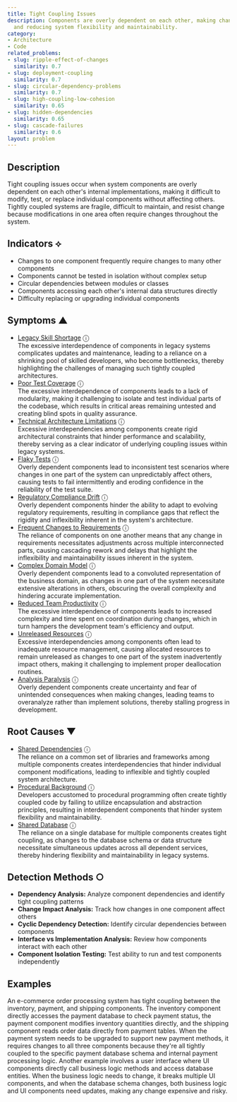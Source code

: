 ```yaml
---
title: Tight Coupling Issues
description: Components are overly dependent on each other, making changes difficult
  and reducing system flexibility and maintainability.
category:
- Architecture
- Code
related_problems:
- slug: ripple-effect-of-changes
  similarity: 0.7
- slug: deployment-coupling
  similarity: 0.7
- slug: circular-dependency-problems
  similarity: 0.7
- slug: high-coupling-low-cohesion
  similarity: 0.65
- slug: hidden-dependencies
  similarity: 0.65
- slug: cascade-failures
  similarity: 0.6
layout: problem
---
```


## Description

Tight coupling issues occur when system components are overly dependent on each other's internal implementations, making it difficult to modify, test, or replace individual components without affecting others. Tightly coupled systems are fragile, difficult to maintain, and resist change because modifications in one area often require changes throughout the system.

## Indicators ⟡

- Changes to one component frequently require changes to many other components
- Components cannot be tested in isolation without complex setup
- Circular dependencies between modules or classes
- Components accessing each other's internal data structures directly
- Difficulty replacing or upgrading individual components

## Symptoms ▲
- [Legacy Skill Shortage](legacy-skill-shortage.md) <span class="info-tooltip" title="Confidence: 0.455, Strength: 0.703">ⓘ</span>
<br/>  The excessive interdependence of components in legacy systems complicates updates and maintenance, leading to a reliance on a shrinking pool of skilled developers, who become bottlenecks, thereby highlighting the challenges of managing such tightly coupled architectures.
- [Poor Test Coverage](poor-test-coverage.md) <span class="info-tooltip" title="Confidence: 0.447, Strength: 0.678">ⓘ</span>
<br/>  The excessive interdependence of components leads to a lack of modularity, making it challenging to isolate and test individual parts of the codebase, which results in critical areas remaining untested and creating blind spots in quality assurance.
- [Technical Architecture Limitations](technical-architecture-limitations.md) <span class="info-tooltip" title="Confidence: 0.444, Strength: 0.672">ⓘ</span>
<br/>  Excessive interdependencies among components create rigid architectural constraints that hinder performance and scalability, thereby serving as a clear indicator of underlying coupling issues within legacy systems.
- [Flaky Tests](flaky-tests.md) <span class="info-tooltip" title="Confidence: 0.412, Strength: 0.701">ⓘ</span>
<br/>  Overly dependent components lead to inconsistent test scenarios where changes in one part of the system can unpredictably affect others, causing tests to fail intermittently and eroding confidence in the reliability of the test suite.
- [Regulatory Compliance Drift](regulatory-compliance-drift.md) <span class="info-tooltip" title="Confidence: 0.393, Strength: 0.632">ⓘ</span>
<br/>  Overly dependent components hinder the ability to adapt to evolving regulatory requirements, resulting in compliance gaps that reflect the rigidity and inflexibility inherent in the system's architecture.
- [Frequent Changes to Requirements](frequent-changes-to-requirements.md) <span class="info-tooltip" title="Confidence: 0.379, Strength: 0.595">ⓘ</span>
<br/>  The reliance of components on one another means that any change in requirements necessitates adjustments across multiple interconnected parts, causing cascading rework and delays that highlight the inflexibility and maintainability issues inherent in the system.
- [Complex Domain Model](complex-domain-model.md) <span class="info-tooltip" title="Confidence: 0.372, Strength: 0.607">ⓘ</span>
<br/>  Overly dependent components lead to a convoluted representation of the business domain, as changes in one part of the system necessitate extensive alterations in others, obscuring the overall complexity and hindering accurate implementation.
- [Reduced Team Productivity](reduced-team-productivity.md) <span class="info-tooltip" title="Confidence: 0.362, Strength: 0.645">ⓘ</span>
<br/>  The excessive interdependence of components leads to increased complexity and time spent on coordination during changes, which in turn hampers the development team's efficiency and output.
- [Unreleased Resources](unreleased-resources.md) <span class="info-tooltip" title="Confidence: 0.355, Strength: 0.623">ⓘ</span>
<br/>  Excessive interdependencies among components often lead to inadequate resource management, causing allocated resources to remain unreleased as changes to one part of the system inadvertently impact others, making it challenging to implement proper deallocation routines.
- [Analysis Paralysis](analysis-paralysis.md) <span class="info-tooltip" title="Confidence: 0.313, Strength: 0.708">ⓘ</span>
<br/>  Overly dependent components create uncertainty and fear of unintended consequences when making changes, leading teams to overanalyze rather than implement solutions, thereby stalling progress in development.

## Root Causes ▼
- [Shared Dependencies](shared-dependencies.md) <span class="info-tooltip" title="Confidence: 0.357, Strength: 0.970">ⓘ</span>
<br/>  The reliance on a common set of libraries and frameworks among multiple components creates interdependencies that hinder individual component modifications, leading to inflexible and tightly coupled system architecture.
- [Procedural Background](procedural-background.md) <span class="info-tooltip" title="Confidence: 0.312, Strength: 0.958">ⓘ</span>
<br/>  Developers accustomed to procedural programming often create tightly coupled code by failing to utilize encapsulation and abstraction principles, resulting in interdependent components that hinder system flexibility and maintainability.
- [Shared Database](shared-database.md) <span class="info-tooltip" title="Confidence: 0.311, Strength: 0.959">ⓘ</span>
<br/>  The reliance on a single database for multiple components creates tight coupling, as changes to the database schema or data structure necessitate simultaneous updates across all dependent services, thereby hindering flexibility and maintainability in legacy systems.

## Detection Methods ○

- **Dependency Analysis:** Analyze component dependencies and identify tight coupling patterns
- **Change Impact Analysis:** Track how changes in one component affect others
- **Cyclic Dependency Detection:** Identify circular dependencies between components
- **Interface vs Implementation Analysis:** Review how components interact with each other
- **Component Isolation Testing:** Test ability to run and test components independently

## Examples

An e-commerce order processing system has tight coupling between the inventory, payment, and shipping components. The inventory component directly accesses the payment database to check payment status, the payment component modifies inventory quantities directly, and the shipping component reads order data directly from payment tables. When the payment system needs to be upgraded to support new payment methods, it requires changes to all three components because they're all tightly coupled to the specific payment database schema and internal payment processing logic. Another example involves a user interface where UI components directly call business logic methods and access database entities. When the business logic needs to change, it breaks multiple UI components, and when the database schema changes, both business logic and UI components need updates, making any change expensive and risky.
